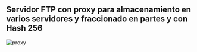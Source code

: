## Servidor FTP con proxy para almacenamiento en varios servidores y fraccionado en partes y con Hash 256

![proxy](https://user-images.githubusercontent.com/21206529/152456743-1a39e87f-5a08-4c7a-b4cc-edcd09dc2dc7.png)
